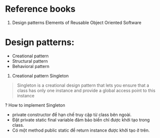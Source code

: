 # Reference books
1. Design patterns Elements of Reusable Object Oriented Software

# Design patterns:
* Creational pattern
* Structural pattern
* Behavioral pattern

1. Creational pattern
Singleton

> Singleton is a creational design pattern that lets you ensure that a class has only one instance and provide a global access point to this instance

? How to implement Singleton
- private constructor để hạn chế truy cập từ class bên ngoài.
- Đặt private static final variable đảm bảo biến chỉ được khởi tạo trong class.
- Có một method public static để return instance được khởi tạo ở trên.


